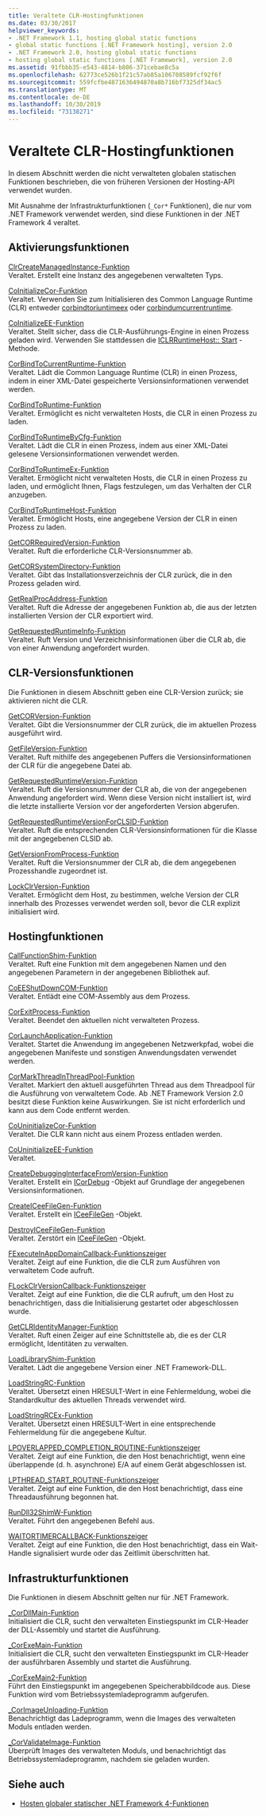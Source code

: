 ```yaml
---
title: Veraltete CLR-Hostingfunktionen
ms.date: 03/30/2017
helpviewer_keywords:
- .NET Framework 1.1, hosting global static functions
- global static functions [.NET Framework hosting], version 2.0
- .NET Framework 2.0, hosting global static functions
- hosting global static functions [.NET Framework], version 2.0
ms.assetid: 91fbbb35-e543-4814-b806-371cebae8c5a
ms.openlocfilehash: 62773ce526b1f21c57ab85a106708589fcf92f6f
ms.sourcegitcommit: 559fcfbe4871636494870a8b716bf7325df34ac5
ms.translationtype: MT
ms.contentlocale: de-DE
ms.lasthandoff: 10/30/2019
ms.locfileid: "73138271"
---
```

# <a name="deprecated-clr-hosting-functions"></a>Veraltete CLR-Hostingfunktionen
In diesem Abschnitt werden die nicht verwalteten globalen statischen Funktionen beschrieben, die von früheren Versionen der Hosting-API verwendet wurden.  
  
 Mit Ausnahme der Infrastrukturfunktionen (`_Cor*` Funktionen), die nur vom .NET Framework verwendet werden, sind diese Funktionen in der .NET Framework 4 veraltet.  
  
## <a name="activation-functions"></a>Aktivierungsfunktionen  
 [ClrCreateManagedInstance-Funktion](../../../../docs/framework/unmanaged-api/hosting/clrcreatemanagedinstance-function.md)  
 Veraltet. Erstellt eine Instanz des angegebenen verwalteten Typs.  
  
 [CoInitializeCor-Funktion](../../../../docs/framework/unmanaged-api/hosting/coinitializecor-function.md)  
 Veraltet. Verwenden Sie zum Initialisieren des Common Language Runtime (CLR) entweder [corbindtoriuntimeex](../../../../docs/framework/unmanaged-api/hosting/corbindtoruntimeex-function.md) oder [corbindumcurrentruntime](../../../../docs/framework/unmanaged-api/hosting/corbindtocurrentruntime-function.md).  
  
 [CoInitializeEE-Funktion](../../../../docs/framework/unmanaged-api/hosting/coinitializeee-function.md)  
 Veraltet. Stellt sicher, dass die CLR-Ausführungs-Engine in einen Prozess geladen wird. Verwenden Sie stattdessen die [ICLRRuntimeHost:: Start](../../../../docs/framework/unmanaged-api/hosting/iclrruntimehost-start-method.md) -Methode.  
  
 [CorBindToCurrentRuntime-Funktion](../../../../docs/framework/unmanaged-api/hosting/corbindtocurrentruntime-function.md)  
 Veraltet. Lädt die Common Language Runtime (CLR) in einen Prozess, indem in einer XML-Datei gespeicherte Versionsinformationen verwendet werden.  
  
 [CorBindToRuntime-Funktion](../../../../docs/framework/unmanaged-api/hosting/corbindtoruntime-function.md)  
 Veraltet. Ermöglicht es nicht verwalteten Hosts, die CLR in einen Prozess zu laden.  
  
 [CorBindToRuntimeByCfg-Funktion](../../../../docs/framework/unmanaged-api/hosting/corbindtoruntimebycfg-function.md)  
 Veraltet. Lädt die CLR in einen Prozess, indem aus einer XML-Datei gelesene Versionsinformationen verwendet werden.  
  
 [CorBindToRuntimeEx-Funktion](../../../../docs/framework/unmanaged-api/hosting/corbindtoruntimeex-function.md)  
 Veraltet. Ermöglicht nicht verwalteten Hosts, die CLR in einen Prozess zu laden, und ermöglicht Ihnen, Flags festzulegen, um das Verhalten der CLR anzugeben.  
  
 [CorBindToRuntimeHost-Funktion](../../../../docs/framework/unmanaged-api/hosting/corbindtoruntimehost-function.md)  
 Veraltet. Ermöglicht Hosts, eine angegebene Version der CLR in einen Prozess zu laden.  
  
 [GetCORRequiredVersion-Funktion](../../../../docs/framework/unmanaged-api/hosting/getcorrequiredversion-function.md)  
 Veraltet. Ruft die erforderliche CLR-Versionsnummer ab.  
  
 [GetCORSystemDirectory-Funktion](../../../../docs/framework/unmanaged-api/hosting/getcorsystemdirectory-function.md)  
 Veraltet. Gibt das Installationsverzeichnis der CLR zurück, die in den Prozess geladen wird.  
  
 [GetRealProcAddress-Funktion](../../../../docs/framework/unmanaged-api/hosting/getrealprocaddress-function.md)  
 Veraltet. Ruft die Adresse der angegebenen Funktion ab, die aus der letzten installierten Version der CLR exportiert wird.  
  
 [GetRequestedRuntimeInfo-Funktion](../../../../docs/framework/unmanaged-api/hosting/getrequestedruntimeinfo-function.md)  
 Veraltet. Ruft Version und Verzeichnisinformationen über die CLR ab, die von einer Anwendung angefordert wurden.  
  
## <a name="clr-version-functions"></a>CLR-Versionsfunktionen  
 Die Funktionen in diesem Abschnitt geben eine CLR-Version zurück; sie aktivieren nicht die CLR.  
  
 [GetCORVersion-Funktion](../../../../docs/framework/unmanaged-api/hosting/getcorversion-function.md)  
 Veraltet. Gibt die Versionsnummer der CLR zurück, die im aktuellen Prozess ausgeführt wird.  
  
 [GetFileVersion-Funktion](../../../../docs/framework/unmanaged-api/hosting/getfileversion-function.md)  
 Veraltet. Ruft mithilfe des angegebenen Puffers die Versionsinformationen der CLR für die angegebene Datei ab.  
  
 [GetRequestedRuntimeVersion-Funktion](../../../../docs/framework/unmanaged-api/hosting/getrequestedruntimeversion-function.md)  
 Veraltet. Ruft die Versionsnummer der CLR ab, die von der angegebenen Anwendung angefordert wird. Wenn diese Version nicht installiert ist, wird die letzte installierte Version vor der angeforderten Version abgerufen.  
  
 [GetRequestedRuntimeVersionForCLSID-Funktion](../../../../docs/framework/unmanaged-api/hosting/getrequestedruntimeversionforclsid-function.md)  
 Veraltet. Ruft die entsprechenden CLR-Versionsinformationen für die Klasse mit der angegebenen CLSID ab.  
  
 [GetVersionFromProcess-Funktion](../../../../docs/framework/unmanaged-api/hosting/getversionfromprocess-function.md)  
 Veraltet. Ruft die Versionsnummer der CLR ab, die dem angegebenen Prozesshandle zugeordnet ist.  
  
 [LockClrVersion-Funktion](../../../../docs/framework/unmanaged-api/hosting/lockclrversion-function.md)  
 Veraltet. Ermöglicht dem Host, zu bestimmen, welche Version der CLR innerhalb des Prozesses verwendet werden soll, bevor die CLR explizit initialisiert wird.  
  
## <a name="hosting-functions"></a>Hostingfunktionen  
 [CallFunctionShim-Funktion](../../../../docs/framework/unmanaged-api/hosting/callfunctionshim-function.md)  
 Veraltet. Ruft eine Funktion mit dem angegebenen Namen und den angegebenen Parametern in der angegebenen Bibliothek auf.  
  
 [CoEEShutDownCOM-Funktion](../../../../docs/framework/unmanaged-api/hosting/coeeshutdowncom-function.md)  
 Veraltet. Entlädt eine COM-Assembly aus dem Prozess.  
  
 [CorExitProcess-Funktion](../../../../docs/framework/unmanaged-api/hosting/corexitprocess-function.md)  
 Veraltet. Beendet den aktuellen nicht verwalteten Prozess.  
  
 [CorLaunchApplication-Funktion](../../../../docs/framework/unmanaged-api/hosting/corlaunchapplication-function.md)  
 Veraltet. Startet die Anwendung im angegebenen Netzwerkpfad, wobei die angegebenen Manifeste und sonstigen Anwendungsdaten verwendet werden.  
  
 [CorMarkThreadInThreadPool-Funktion](../../../../docs/framework/unmanaged-api/hosting/cormarkthreadinthreadpool-function.md)  
 Veraltet. Markiert den aktuell ausgeführten Thread aus dem Threadpool für die Ausführung von verwaltetem Code. Ab .NET Framework Version 2.0 besitzt diese Funktion keine Auswirkungen. Sie ist nicht erforderlich und kann aus dem Code entfernt werden.  
  
 [CoUninitializeCor-Funktion](../../../../docs/framework/unmanaged-api/hosting/couninitializecor-function.md)  
 Veraltet. Die CLR kann nicht aus einem Prozess entladen werden.  
  
 [CoUninitializeEE-Funktion](../../../../docs/framework/unmanaged-api/hosting/couninitializeee-function.md)  
 Veraltet.  
  
 [CreateDebuggingInterfaceFromVersion-Funktion](../../../../docs/framework/unmanaged-api/hosting/createdebugginginterfacefromversion-function.md)  
 Veraltet. Erstellt ein [ICorDebug](../../../../docs/framework/unmanaged-api/debugging/icordebug-interface.md) -Objekt auf Grundlage der angegebenen Versionsinformationen.  
  
 [CreateICeeFileGen-Funktion](../../../../docs/framework/unmanaged-api/hosting/createiceefilegen-function.md)  
 Veraltet. Erstellt ein [ICeeFileGen](../../../../docs/framework/unmanaged-api/hosting/iceefilegen-class.md) -Objekt.  
  
 [DestroyICeeFileGen-Funktion](../../../../docs/framework/unmanaged-api/hosting/destroyiceefilegen-function.md)  
 Veraltet. Zerstört ein [ICeeFileGen](../../../../docs/framework/unmanaged-api/hosting/iceefilegen-class.md) -Objekt.  
  
 [FExecuteInAppDomainCallback-Funktionszeiger](../../../../docs/framework/unmanaged-api/hosting/fexecuteinappdomaincallback-function-pointer.md)  
 Veraltet. Zeigt auf eine Funktion, die die CLR zum Ausführen von verwaltetem Code aufruft.  
  
 [FLockClrVersionCallback-Funktionszeiger](../../../../docs/framework/unmanaged-api/hosting/flockclrversioncallback-function-pointer.md)  
 Veraltet. Zeigt auf eine Funktion, die die CLR aufruft, um den Host zu benachrichtigen, dass die Initialisierung gestartet oder abgeschlossen wurde.  
  
 [GetCLRIdentityManager-Funktion](../../../../docs/framework/unmanaged-api/hosting/getclridentitymanager-function.md)  
 Veraltet. Ruft einen Zeiger auf eine Schnittstelle ab, die es der CLR ermöglicht, Identitäten zu verwalten.  
  
 [LoadLibraryShim-Funktion](../../../../docs/framework/unmanaged-api/hosting/loadlibraryshim-function.md)  
 Veraltet. Lädt die angegebene Version einer .NET Framework-DLL.  
  
 [LoadStringRC-Funktion](../../../../docs/framework/unmanaged-api/hosting/loadstringrc-function.md)  
 Veraltet. Übersetzt einen HRESULT-Wert in eine Fehlermeldung, wobei die Standardkultur des aktuellen Threads verwendet wird.  
  
 [LoadStringRCEx-Funktion](../../../../docs/framework/unmanaged-api/hosting/loadstringrcex-function.md)  
 Veraltet. Übersetzt einen HRESULT-Wert in eine entsprechende Fehlermeldung für die angegebene Kultur.  
  
 [LPOVERLAPPED_COMPLETION_ROUTINE-Funktionszeiger](../../../../docs/framework/unmanaged-api/hosting/lpoverlapped-completion-routine-function-pointer.md)  
 Veraltet. Zeigt auf eine Funktion, die den Host benachrichtigt, wenn eine überlappende (d. h. asynchrone) E/A auf einem Gerät abgeschlossen ist.  
  
 [LPTHREAD_START_ROUTINE-Funktionszeiger](../../../../docs/framework/unmanaged-api/hosting/lpthread-start-routine-function-pointer.md)  
 Veraltet. Zeigt auf eine Funktion, die den Host benachrichtigt, dass eine Threadausführung begonnen hat.  
  
 [RunDll32ShimW-Funktion](../../../../docs/framework/unmanaged-api/hosting/rundll32shimw-function.md)  
 Veraltet. Führt den angegebenen Befehl aus.  
  
 [WAITORTIMERCALLBACK-Funktionszeiger](../../../../docs/framework/unmanaged-api/hosting/waitortimercallback-function-pointer.md)  
 Veraltet. Zeigt auf eine Funktion, die den Host benachrichtigt, dass ein Wait-Handle signalisiert wurde oder das Zeitlimit überschritten hat.  
  
## <a name="infrastructure-functions"></a>Infrastrukturfunktionen  
 Die Funktionen in diesem Abschnitt gelten nur für .NET Framework.  
  
 [_CorDllMain-Funktion](../../../../docs/framework/unmanaged-api/hosting/cordllmain-function.md)  
 Initialisiert die CLR, sucht den verwalteten Einstiegspunkt im CLR-Header der DLL-Assembly und startet die Ausführung.  
  
 [_CorExeMain-Funktion](../../../../docs/framework/unmanaged-api/hosting/corexemain-function.md)  
 Initialisiert die CLR, sucht den verwalteten Einstiegspunkt im CLR-Header der ausführbaren Assembly und startet die Ausführung.  
  
 [_CorExeMain2-Funktion](../../../../docs/framework/unmanaged-api/hosting/corexemain2-function.md)  
 Führt den Einstiegspunkt im angegebenen Speicherabbildcode aus. Diese Funktion wird vom Betriebssystemladeprogramm aufgerufen.  
  
 [_CorImageUnloading-Funktion](../../../../docs/framework/unmanaged-api/hosting/corimageunloading-function.md)  
 Benachrichtigt das Ladeprogramm, wenn die Images des verwalteten Moduls entladen werden.  
  
 [_CorValidateImage-Funktion](../../../../docs/framework/unmanaged-api/hosting/corvalidateimage-function.md)  
 Überprüft Images des verwalteten Moduls, und benachrichtigt das Betriebssystemladeprogramm, nachdem sie geladen wurden.  
  
## <a name="see-also"></a>Siehe auch

- [Hosten globaler statischer .NET Framework 4-Funktionen](../../../../docs/framework/unmanaged-api/hosting/net-framework-4-hosting-global-static-functions.md)
